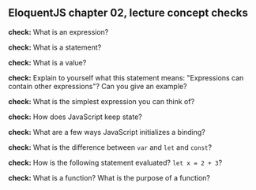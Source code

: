 ## EloquentJS chapter 02, lecture concept checks

**check:** What is an expression?

**check:** What is a statement?

**check:** What is a value?

**check:** Explain to yourself what this statement means: "Expressions can contain other expressions"? Can you give an example?

**check:** What is the simplest expression you can think of?

**check:** How does JavaScript keep state?

**check:** What are a few ways JavaScript initializes a binding?

**check:** What is the difference between `var` and `let` and `const`?

**check:** How is the following statement evaluated? `let x = 2 + 3`?

**check:** What is a function? What is the purpose of a function?




